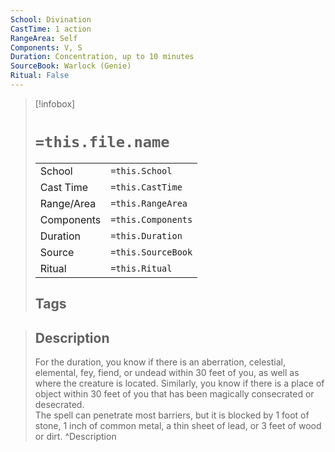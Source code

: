 ```yaml
---
School: Divination
CastTime: 1 action
RangeArea: Self
Components: V, S
Duration: Concentration, up to 10 minutes
SourceBook: Warlock (Genie)
Ritual: False
---
```

> [!infobox]
>
> # `=this.file.name`
> |            |                    |
> | ---------- | ------------------ |
> | School     | `=this.School`     |
> | Cast Time  | `=this.CastTime`   |
> | Range/Area | `=this.RangeArea`  |
> | Components | `=this.Components` |
> | Duration   | `=this.Duration`   |
> | Source     | `=this.SourceBook` |
> | Ritual     | `=this.Ritual`     |
>## Tags
>

> ## Description
> For the duration, you know if there is an aberration, celestial, elemental, fey, fiend, or undead within 30 feet of you, as well as where the creature is located. Similarly, you know if there is a place of object within 30 feet of you that has been magically consecrated or desecrated.<br> The spell can penetrate most barriers, but it is blocked by 1 foot of stone, 1 inch of common metal, a thin sheet of lead, or 3 feet of wood or dirt.
> ^Description